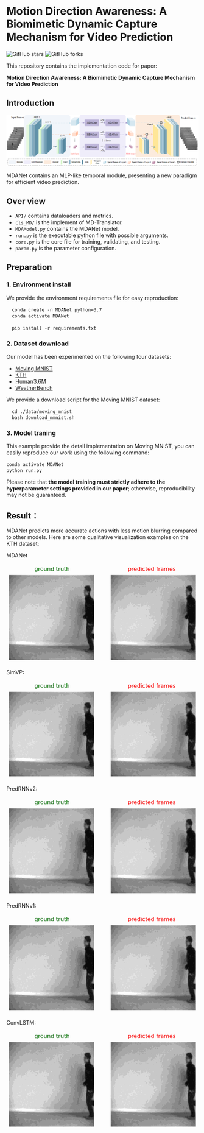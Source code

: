 # Motion Direction Awareness: A Biomimetic Dynamic Capture Mechanism for Video Prediction
![GitHub stars](https://img.shields.io/github/stars/LintureGrant/MDANet)  ![GitHub forks](https://img.shields.io/github/forks/LintureGrant/MDANet?color=green) 

This repository contains the implementation code for paper:

__Motion Direction Awareness: A Biomimetic Dynamic Capture Mechanism for Video Prediction__

## Introduction

![MDANet](/img/overview.png)


MDANet contains an MLP-like temporal module, presenting a new paradigm for efficient video prediction. 

## Over view

* `API/` contains dataloaders and metrics.
* `cls_MD/` is the implement of MD-Translator.
* `MDAModel.py` contains the MDANet model.
* `run.py` is the executable python file with possible arguments.
* `core.py` is the core file for training, validating, and testing. 
* `param.py` is the parameter configuration.

## Preparation

### 1. Environment install
We provide the environment requirements file for easy reproduction:
```
  conda create -n MDANet python=3.7
  conda activate MDANet

  pip install -r requirements.txt
```
### 2. Dataset download

Our model has been experimented on the following four datasets:
* [Moving MNIST](http://www.cs.toronto.edu/~nitish/unsupervised_video/)
* [KTH](https://www.csc.kth.se/cvap/actions/)
* [Human3.6M](http://vision.imar.ro/human3.6m/description.php) 
* [WeatherBench](https://github.com/pangeo-data/WeatherBench)

We provide a download script for the Moving MNIST dataset:

```
  cd ./data/moving_mnist
  bash download_mmnist.sh 
```

### 3. Model traning

This example provide the detail implementation on Moving MNIST, you can easily reproduce our work using the following command:

```
conda activate MDANet
python run.py             
```
Please note that __the model training must strictly adhere to the hyperparameter settings provided in our paper__; otherwise, reproducibility may not be guaranteed.

## Result：

MDANet predicts more accurate actions with less motion blurring compared to other models. Here are some qualitative visualization examples on the KTH dataset:


MDANet


![MDANet](/img/mda_1.gif "Magic Gardens")


SimVP:

![MDANet](/img/simvp_a.gif "Magic Gardens")

PredRNNv2:

![MDANet](/img/predrnnv2_a.gif "Magic Gardens")

PredRNNv1:

![MDANet](/img/predrnnv1_a.gif "Magic Gardens")

ConvLSTM:

![MDANet](/img/convlstm_a.gif "Magic Gardens")